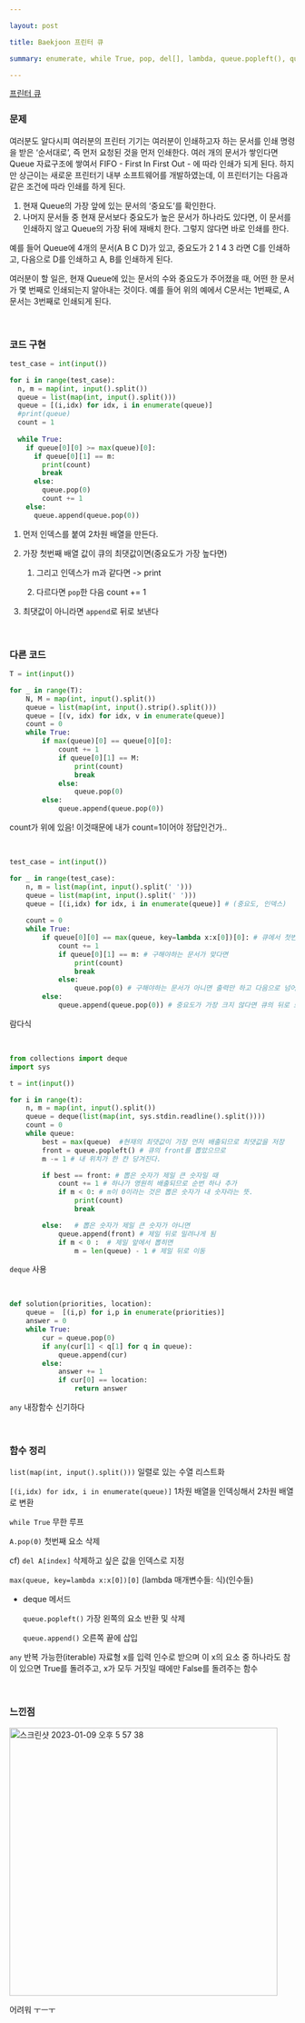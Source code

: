 ```yaml
---

layout: post

title: Baekjoon 프린터 큐

summary: enumerate, while True, pop, del[], lambda, queue.popleft(), queue.append(), any

---
```


[프린터 큐](https://www.acmicpc.net/problem/1966)

### 문제

여러분도 알다시피 여러분의 프린터 기기는 여러분이 인쇄하고자 하는 문서를 인쇄 명령을 받은 ‘순서대로’, 즉 먼저 요청된 것을 먼저 인쇄한다. 여러 개의 문서가 쌓인다면 Queue 자료구조에 쌓여서 FIFO - First In First Out - 에 따라 인쇄가 되게 된다. 하지만 상근이는 새로운 프린터기 내부 소프트웨어를 개발하였는데, 이 프린터기는 다음과 같은 조건에 따라 인쇄를 하게 된다.

1. 현재 Queue의 가장 앞에 있는 문서의 ‘중요도’를 확인한다.
2. 나머지 문서들 중 현재 문서보다 중요도가 높은 문서가 하나라도 있다면, 이 문서를 인쇄하지 않고 Queue의 가장 뒤에 재배치 한다. 그렇지 않다면 바로 인쇄를 한다.

예를 들어 Queue에 4개의 문서(A B C D)가 있고, 중요도가 2 1 4 3 라면 C를 인쇄하고, 다음으로 D를 인쇄하고 A, B를 인쇄하게 된다.

여러분이 할 일은, 현재 Queue에 있는 문서의 수와 중요도가 주어졌을 때, 어떤 한 문서가 몇 번째로 인쇄되는지 알아내는 것이다. 예를 들어 위의 예에서 C문서는 1번째로, A문서는 3번째로 인쇄되게 된다.

<br/>

### 코드 구현

```python
test_case = int(input())

for i in range(test_case):
  n, m = map(int, input().split())
  queue = list(map(int, input().split()))
  queue = [(i,idx) for idx, i in enumerate(queue)]
  #print(queue)
  count = 1
  
  while True:
    if queue[0][0] >= max(queue)[0]:
      if queue[0][1] == m:
        print(count)
        break
      else:
        queue.pop(0)
        count += 1
    else:
      queue.append(queue.pop(0))
```

1. 먼저 인덱스를 붙여 2차원 배열을 만든다.

2. 가장 첫번째 배열 값이 큐의 최댓값이면(중요도가 가장 높다면)
   
   1. 그리고 인덱스가 m과 같다면 -> print
   
   2. 다르다면 `pop`한 다음 count += 1

3. 최댓값이 아니라면 `append`로 뒤로 보낸다

<br/>

### 다른 코드

```python
T = int(input())

for _ in range(T):
    N, M = map(int, input().split())
    queue = list(map(int, input().strip().split()))
    queue = [(v, idx) for idx, v in enumerate(queue)]
    count = 0
    while True:
        if max(queue)[0] == queue[0][0]:
            count += 1
            if queue[0][1] == M:
                print(count)
                break
            else:
                queue.pop(0)
        else:
            queue.append(queue.pop(0))
```

count가 위에 있음! 이것때문에 내가 count=1이어야 정답인건가..

<br/>

```python
test_case = int(input())

for _ in range(test_case):
    n, m = list(map(int, input().split(' ')))
    queue = list(map(int, input().split(' ')))
    queue = [(i,idx) for idx, i in enumerate(queue)] # (중요도, 인덱스)
    
    count = 0
    while True:
    	if queue[0][0] == max(queue, key=lambda x:x[0])[0]: # 큐에서 첫번째 원소의 중요도가 가장 큰 중요도라면
        	count += 1
            if queue[0][1] == m: # 구해야하는 문서가 맞다면
            	print(count)
                break
            else:
            	queue.pop(0) # 구해야하는 문서가 아니면 출력만 하고 다음으로 넘어감
   		else:
        	queue.append(queue.pop(0)) # 중요도가 가장 크지 않다면 큐의 뒤로 보내줌
```

람다식

<br/>

```python
from collections import deque
import sys

t = int(input())

for i in range(t):
    n, m = map(int, input().split())
    queue = deque(list(map(int, sys.stdin.readline().split())))
    count = 0
    while queue:
        best = max(queue)  #현재의 최댓값이 가장 먼저 배출되므로 최댓값을 저장
        front = queue.popleft() # 큐의 front를 뽑았으므로
        m -= 1 # 내 위치가 한 칸 당겨진다.

        if best == front: # 뽑은 숫자가 제일 큰 숫자일 때
            count += 1 # 하나가 영원히 배출되므로 순번 하나 추가
            if m < 0: # m이 0이라는 것은 뽑은 숫자가 내 숫자라는 뜻.
                print(count)
                break

        else:   # 뽑은 숫자가 제일 큰 숫자가 아니면
            queue.append(front) # 제일 뒤로 밀려나게 됨
            if m < 0 :  # 제일 앞에서 뽑히면
                m = len(queue) - 1 # 제일 뒤로 이동
```

`deque` 사용

<br/>

```python
def solution(priorities, location):
    queue =  [(i,p) for i,p in enumerate(priorities)]
    answer = 0
    while True:
        cur = queue.pop(0)
        if any(cur[1] < q[1] for q in queue):
            queue.append(cur)
        else:
            answer += 1
            if cur[0] == location:
                return answer
```

`any` 내장함수 신기하다

<br/>

### 함수 정리

`list(map(int, input().split()))` 일렬로 있는 수열 리스트화

`[(i,idx) for idx, i in enumerate(queue)]` 1차원 배열을 인덱싱해서 2차원 배열로 변환

`while True` 무한 루프

`A.pop(0)` 첫번째 요소 삭제

cf) `del A[index]` 삭제하고 싶은 값을 인덱스로 지정

`max(queue, key=lambda x:x[0])[0]` (lambda 매개변수들: 식)(인수들)

- deque 메서드
  
  `queue.popleft()` 가장 왼쪽의 요소 반환 및 삭제
  
  `queue.append()` 오른쪽 끝에 삽입

`any` 반복 가능한(iterable) 자료형 x를 입력 인수로 받으며 이 x의 요소 중 하나라도 참이 있으면 True를 돌려주고, x가 모두 거짓일 때에만 False를 돌려주는 함수

<br/>

### 느낀점

<img width="472" alt="스크린샷 2023-01-09 오후 5 57 38" src="https://user-images.githubusercontent.com/72901045/211271322-a18c36dc-9841-4718-b8e9-af729162e5be.png">

어려워 ㅜㅡㅜ
